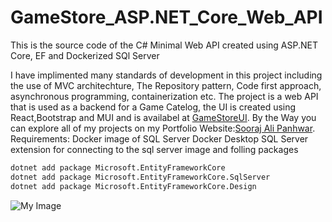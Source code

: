 # GameStore_ASP.NET_Core_Web_API
This is the source code of the C# Minimal Web API created using ASP.NET Core, EF and Dockerized SQl Server

I have implimented many standards of development in this project including the use of MVC architechture, The Repository pattern, Code first approach, asynchronous programming, containerization etc.
The project is a web API that is used as a backend for a Game Catelog, the UI is created using React,Bootstrap and MUI and is availabel at [GameStoreUI](https://soorajalipanhwar.github.io/My-Website/#portfoliopage).
By the Way you can explore all of my projects on my Portfolio Website:[Sooraj Ali Panhwar](https://soorajalipanhwar.github.io/My-Website/).
Requirements:
Docker image of SQL Server
Docker Desktop
SQL Server extension for connecting to the sql server image
and folling packages
```bash
dotnet add package Microsoft.EntityFrameworkCore
dotnet add package Microsoft.EntityFrameworkCore.SqlServer
dotnet add package Microsoft.EntityFrameworkCore.Design
```
![My Image](https://soorajalipanhwar.github.io/My-Website/assets/GameStoreAPI.jpg)
